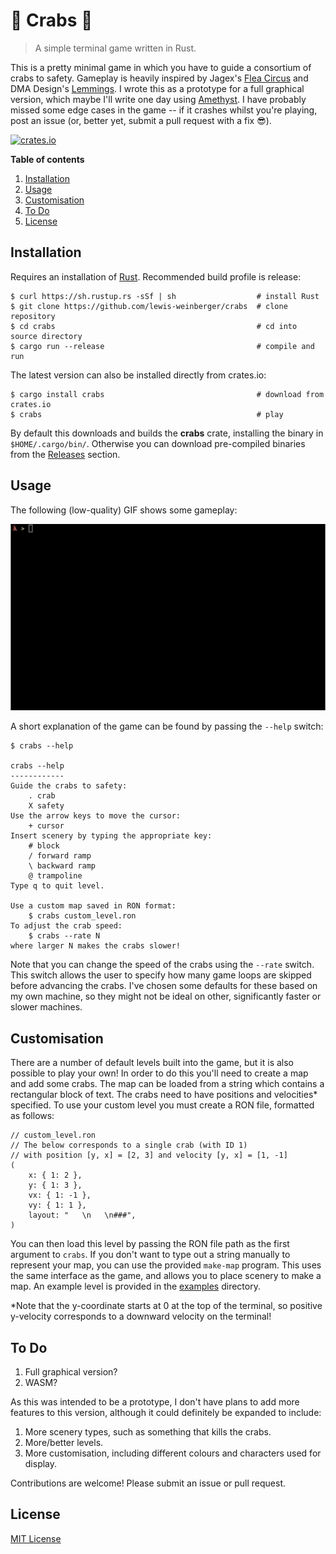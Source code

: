 # :crab:  **Crabs**  :crab: 
>A simple terminal game written in Rust. 

This is a pretty minimal game in which you have to guide a consortium of crabs to safety. Gameplay is heavily inspired by Jagex's [Flea Circus](https://jagex.fandom.com/wiki/Flea_Circus) and DMA Design's [Lemmings](https://en.wikipedia.org/wiki/Lemmings_(video_game)). I wrote this as a prototype for a full graphical version, which maybe I'll write one day using [Amethyst](https://github.com/amethyst/amethyst). I have probably missed some edge cases in the game -- if it crashes whilst you're playing, post an issue (or, better yet, submit a pull request with a fix :sunglasses:).

[![crates.io](https://img.shields.io/crates/v/crabs)](https://crates.io/crates/crabs)

**Table of contents**
1. [Installation](#installation)
2. [Usage](#usage)
3. [Customisation](#customisation)
4. [To Do](#to-do)
5. [License](#license)

<a name="installation"></a>
## Installation
Requires an installation of [Rust](https://www.rust-lang.org/tools/install). Recommended build profile is release:
    
    $ curl https://sh.rustup.rs -sSf | sh                  # install Rust
    $ git clone https://github.com/lewis-weinberger/crabs  # clone repository
    $ cd crabs                                             # cd into source directory
    $ cargo run --release                                  # compile and run

The latest version can also be installed directly from crates.io:

    $ cargo install crabs                                  # download from crates.io 
    $ crabs                                                # play 

By default this downloads and builds the **crabs** crate, installing the binary in `$HOME/.cargo/bin/`. Otherwise you can download pre-compiled binaries from the [Releases](https://github.com/lewis-weinberger/crabs/releases) section.

<a name="usage"></a>
## Usage

The following (low-quality) GIF shows some gameplay:

![Crabs gameplay](gameplay.gif)

A short explanation of the game can be found by passing the `--help` switch:
```
$ crabs --help

crabs --help
------------
Guide the crabs to safety:
	. crab
	X safety
Use the arrow keys to move the cursor:
	+ cursor
Insert scenery by typing the appropriate key:
	# block
	/ forward ramp
	\ backward ramp
	@ trampoline
Type q to quit level.

Use a custom map saved in RON format:
	$ crabs custom_level.ron
To adjust the crab speed:
	$ crabs --rate N
where larger N makes the crabs slower!
```

Note that you can change the speed of the crabs using the `--rate` switch. This switch allows the user to specify how many game loops are skipped before advancing the crabs. I've chosen some defaults for these based on my own machine, so they might not be ideal on other, significantly faster or slower machines.

<a name="customisation"></a>
## Customisation

There are a number of default levels built into the game, but it is also possible to play your own! In order to do this you'll need to create a map and add some crabs. The map can be loaded from a string which contains a rectangular block of text. The crabs need to have positions and velocities* specified. To use your custom level you must create a RON file, formatted as follows:

```
// custom_level.ron
// The below corresponds to a single crab (with ID 1)
// with position [y, x] = [2, 3] and velocity [y, x] = [1, -1]
(
    x: { 1: 2 },
    y: { 1: 3 },
    vx: { 1: -1 },
    vy: { 1: 1 },
    layout: "   \n   \n###",
)
```

You can then load this level by passing the RON file path as the first argument to `crabs`. If you don't want to type out a string manually to represent your map, you can use the provided `make-map` program. This uses the same interface as the game, and allows you to place scenery to make a map. An example level is provided in the [examples](/examples) directory.

*Note that the y-coordinate starts at 0 at the top of the terminal, so positive y-velocity corresponds to a downward velocity on the terminal!

<a name="to-do"></a>
## To Do
1. Full graphical version?
2. WASM?

As this was intended to be a prototype, I don't have plans to add more features to this version, although it could definitely be expanded to include:

1. More scenery types, such as something that kills the crabs.
2. More/better levels.
3. More customisation, including different colours and characters used for display.

Contributions are welcome! Please submit an issue or pull request.

<a name="license"></a>
## License

[MIT License](LICENSE)
